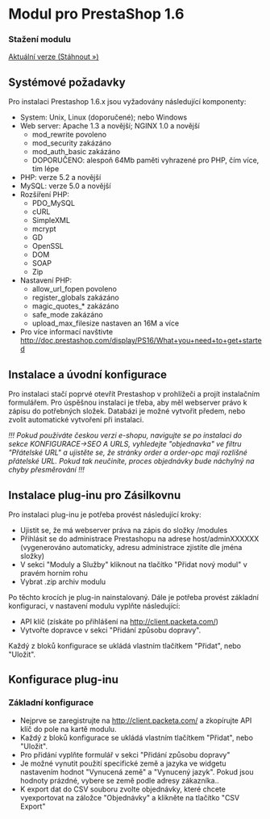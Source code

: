 # Modul pro PrestaShop 1.6

### Stažení modulu
[Aktuální verze (Stáhnout »)](https://github.com/Zasilkovna/prestashop-1.6/blob/master/releases/prestahop-1.6-packetery-2.0.2.zip)

## Systémové požadavky
Pro instalaci Prestashop 1.6.x jsou vyžadovány následující komponenty:
- System: Unix, Linux (doporučené); nebo Windows
- Web server: Apache 1.3 a novější; NGINX 1.0 a novější
  - mod_rewrite povoleno
  - mod_security zakázáno
  - mod_auth_basic zakázáno 
  - DOPORUČENO: alespoň 64Mb paměti vyhrazené pro PHP, čím více, tím lépe
- PHP: verze 5.2 a novější
- MySQL: verze 5.0 a novější
- Rozšíření PHP:
  - PDO_MySQL
  - cURL
  - SimpleXML
  - mcrypt
  - GD
  - OpenSSL
  - DOM
  - SOAP
  - Zip
- Nastavení PHP: 
  - allow_url_fopen povoleno
  - register_globals zakázáno
  - magic_quotes_* zakázáno
  - safe_mode zakázáno
  - upload_max_filesize nastaven an 16M a více
- Pro více informací navštivte http://doc.prestashop.com/display/PS16/What+you+need+to+get+started
        
## Instalace a úvodní konfigurace 
Pro instalaci stačí poprvé otevřít Prestashop v prohlížeči a projít instalačním formulářem.
Pro úspěšnou instalaci je třeba, aby měl webserver právo k zápisu do potřebných složek. 
Databázi je možné vytvořit předem, nebo zvolit automatické vytvoření při instalaci.

_!!! Pokud používáte českou verzi e-shopu, navigujte se po instalaci do sekce KONFIGURACE->SEO A URLS, vyhledejte "objednavka" ve filtru "Přátelské URL" a 
ujistěte se, že stránky order a order-opc mají rozlišné přátelské URL. Pokud tak neučiníte, proces objednávky bude náchylný na chyby přesměrování !!!_

## Instalace plug-inu pro Zásilkovnu
 Pro instalaci plug-inu je potřeba provést následující kroky:
- Ujistit se, že má webserver práva na zápis do složky /modules 
- Přihlásit se do administrace Prestashopu na adrese host/adminXXXXXX (vygenerováno automaticky, adresu administrace zjistíte dle jména složky)
- V sekci "Moduly a Služby" kliknout na tlačítko "Přidat nový modul" v pravém horním rohu
- Vybrat .zip archiv modulu

Po těchto krocích je plug-in nainstalovaný. Dále je potřeba provést základní konfiguraci, v nastavení modulu vyplňte následující:
- API klíč (získáte po přihlášení na http://client.packeta.com/)
- Vytvořte dopravce v sekci "Přidání způsobu dopravy".

Každý z bloků konfigurace se ukládá vlastním tlačítkem "Přidat", nebo "Uložit".

## Konfigurace plug-inu
### Základní konfigurace
 - Nejprve se zaregistrujte na http://client.packeta.com/ a zkopírujte API klíč do pole na kartě modulu.
 - Každý z bloků konfigurace se ukládá vlastním tlačítkem "Přidat", nebo "Uložit".
 - Pro přidání vyplňte formulář v sekci "Přidání způsobu dopravy"
 - Je možné vynutit použití specifické země a jazyka ve widgetu nastavením hodnot "Vynucená země" a "Vynucený jazyk". Pokud jsou hodnoty prázdné, vybere se země podle adresy zákazníka.. 
 - K export dat do CSV souboru zvolte objednávky, které chcete vyexportovat na záložce "Objednávky" a klikněte na tlačítko "CSV Export"
